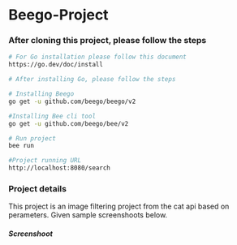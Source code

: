 # Beego-Project
### After cloning this project, please follow the steps
``` bash
# For Go installation please follow this document
https://go.dev/doc/install

# After installing Go, please follow the steps

# Installing Beego
go get -u github.com/beego/beego/v2

#Installing Bee cli tool
go get -u github.com/beego/bee/v2

# Run project 
bee run

#Project running URL
http://localhost:8080/search
```
### Project details
This project is an image filtering project from the cat api based on perameters. Given sample screenshoots below.
##### Screenshoot

